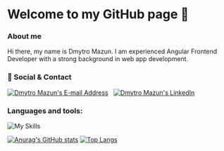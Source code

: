 # Welcome to my GitHub page 👋

### About me
Hi there, my name is Dmytro Mazun.
I am experienced Angular Frontend Developer with a strong background in web app development.

### 📨 Social & Contact
<div align="left">
 <a href="mailto:dimamazun1@gmail.com" target="_blank" rel="noreferrer"> <img alt="Dmytro Mazun's E-mail Address" src="https://img.shields.io/badge/E&#8209;mail-D14836?style=for-the-badge&logo=gmail&logoColor=white" /></a>
  &nbsp;
  <a href="https://www.linkedin.com/in/dmytro-mazun" target="_blank" rel="noreferrer"> <img alt="Dmytro Mazun's LinkedIn" src="https://img.shields.io/badge/LinkedIn-0077B5?style=for-the-badge&logo=linkedin&logoColor=white" /></a>
</div>

### Languages and tools:
![My Skills](https://skillicons.dev/icons?i=angular,js,ts,nodejs,git,wordpress,html,css,sass,jquery,reactivex,figma,gulp,php&perline=15)

[![Anurag's GitHub stats](https://github-readme-stats.vercel.app/api?username=mzndm&show_icons=true&hide_border=true)](https://github.com/anuraghazra/github-readme-stats)
[![Top Langs](https://github-readme-stats.vercel.app/api/top-langs/?username=mzndm&hide_border=true)](https://github.com/anuraghazra/github-readme-stats)

<!--
**mzndm/mzndm** is a ✨ _special_ ✨ repository because its `README.md` (this file) appears on your GitHub profile.

Here are some ideas to get you started:

- 🔭 I’m currently working on ...
- 🌱 I’m currently learning ...
- 👯 I’m looking to collaborate on ...
- 🤔 I’m looking for help with ...
- 💬 Ask me about ...
- 📫 How to reach me: ...
- 😄 Pronouns: ...
- ⚡ Fun fact: ...
-->
